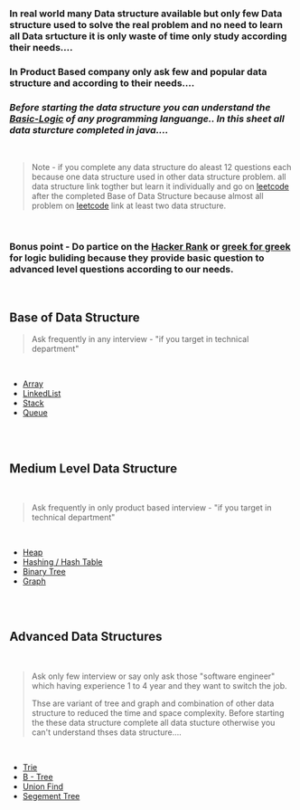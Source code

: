 ### In real world many Data structure available but only few Data structure used to solve the real problem and no need to learn all Data srtucture it is only waste of time only study according their needs....

### In Product Based company only ask few and popular data structure and according to their needs....

### *Before starting the data structure you can understand the [Basic-Logic](https://github.com/ji-kapil/DSA-Questions/tree/main/Basic-Logic) of any programming languange.. In this sheet all data sturcture completed in java....*

<br>

>Note -  if you complete any data structure do aleast 12 questions each because one data structure used in other data structure problem. all data structure link togther but learn it individually and go on [leetcode](https://leetcode.com) after the completed Base of Data Structure because almost all problem on [leetcode](https://leetcode.com) link at least two data structure.

<br>

### Bonus point - Do partice on the [Hacker Rank](https://www.hackerrank.com)  or  [greek for greek](https://www.geeksforgeeks.org) for logic buliding because they provide basic question to advanced level questions according to our needs.

<br>

## Base of Data Structure

 > Ask frequently in any interview - "if you target in technical department"

<br>

- [Array](https://github.com/ji-kapil/DSA-Questions/tree/main/Data-Structure/Array)
- [LinkedList](https://github.com/ji-kapil/DSA-Questions/tree/main/Data-Structure/LinkedList)
- [Stack](https://github.com/ji-kapil/DSA-Questions/tree/main/Data-Structure/Stack)
- [Queue](https://github.com/ji-kapil/DSA-Questions/tree/main/Data-Structure/Queue)

<br><br>

## Medium Level Data Structure

<br>

>Ask frequently in only product based interview - "if you target in technical department"

<br> 

- [Heap](https://github.com/ji-kapil/DSA-Questions/tree/main/Data-Structure/Heap)
- [Hashing / Hash Table](https://github.com/ji-kapil/DSA-Questions/tree/main/Data-Structure/Hash-Table)
- [Binary Tree](https://github.com/ji-kapil/DSA-Questions/tree/main/Data-Structure/Binary-Tree)
- [Graph](https://github.com/ji-kapil/DSA-Questions/tree/main/Data-Structure/Graph)

<br><br>


## Advanced Data Structures

<br>

>Ask only few interview or say only ask those "software engineer" which having experience 1 to 4 year and they want to switch the job.
>
>Thse are variant of tree and graph and combination of other data structure to reduced the time and space complexity. Before starting the these data structure complete all data stucture otherwise you can't understand thses data structure....

<br>

- [Trie](https://github.com/ji-kapil/DSA-Questions/tree/main/Data-Structure/Trie)
- [B - Tree](https://github.com/ji-kapil/DSA-Questions/tree/main/Data-Structure/B-Tree)
- [Union Find](https://github.com/ji-kapil/DSA-Questions/tree/main/Data-Structure/Union-Find)
- [Segement Tree](https://github.com/ji-kapil/DSA-Questions/tree/main/Data-Structure/Segement-Tree)



